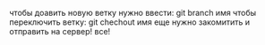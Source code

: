 чтобы доавить новую ветку нужно ввести: git branch имя
чтобы переключить ветку: git chechout имя
еще нужно закомитить и отправить на сервер!
все!
